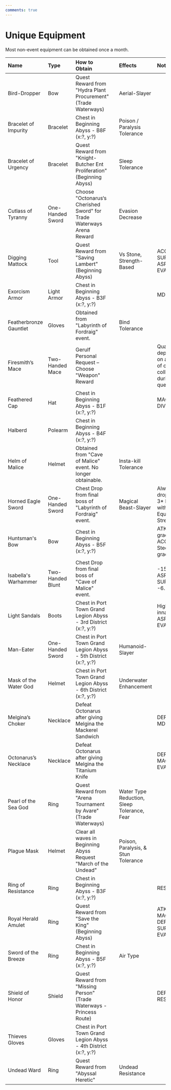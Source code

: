 ```yaml
---
comments: true
---
```


#  Unique Equipment

Most non-event equipment can be obtained once a month.

| Name                   | Type             | How to Obtain                                                         |   | Effects                                     | Notes                                                   |
|:-----------------------|:-----------------|:----------------------------------------------------------------------|:--|:--------------------------------------------|:--------------------------------------------------------|
| Bird-Dropper           | Bow              | Quest Reward from "Hydra Plant Procurement" (Trade Waterways)         |   | Aerial-Slayer                               |                                                         |
| Bracelet of Impurity   | Bracelet         | Chest in Beginning Abyss - B8F (x:?, y:?)                             |   | Poison / Paralysis Tolerance                |                                                         |
| Bracelet of Urgency    | Bracelet         | Quest Reward from "Knight-Butcher Ent Proliferation" (Beginning Abyss)|   | Sleep Tolerance                             |                                                         |
| Cutlass of Tyranny     | One-Handed Sword | Choose "Octonarus‘s Cherished Sword" for Trade Waterways Arena Reward |   | Evasion Decrease                            |                                                         |
| Digging Mattock        | Tool             | Quest Reward from "Saving Lambert" (Beginning Abyss)                  |   | Vs Stone, Strength-Based                    | ACC -50, SUR -50, ASPD +4, EVA +2                       |
| Exorcism Armor         | Light Armor      | Chest in Beginning Abyss - B3F (x:?, y:?)                             |   |                                             | MDEF +5                                                 |
| Featherbronze Gauntlet | Gloves           | Obtained from "Labyrinth of Fordraig" event.                          |   | Bind Tolerance                              |                                                         |
| Firesmith’s Mace       | Two-Handed Mace  | Gerulf Personal Request – Choose "Weapon" Reward                      |   |                                             | Quality depends on amount of ore collected during quest |
| Feathered Cap          | Hat              | Chest in Beginning Abyss - B1F (x:?, y:?)                             |   |                                             | MAG +3 DIV +3                                           |
| Halberd                | Polearm          | Chest in Beginning Abyss - B4F (x:?, y:?)                             |   |                                             |                                                         |
| Helm of Malice         | Helmet           | Obtained from "Cave of Malice" event. No longer obtainable.           |   | Insta-kill Tolerance                        |                                                         |
| Horned Eagle Sword     | One-Handed Sword | Chest Drop from final boss of "Labyrinth of Fordraig" event.          |   | Magical Beast-Slayer                        | Always drops as a 3* Blue with Equipment Strength 2     |
| Huntsman's Bow         | Bow              | Chest in Beginning Abyss - B5F (x:?, y:?)                             |   |                                             | ATK > Iron grade, ACC > Steel grade                     |
| Isabella's Warhammer   | Two-Handed Blunt | Chest Drop from final boss of "Cave of Malice" event.                 |   |                                             | -15 ASPD, -4 SUR, EVA -6.                               |
| Light Sandals          | Boots            | Chest in Port Town Grand Legion Abyss - 3rd District (x:?, y:?)       |   |                                             | High innate ASPD and EVA.                               |
| Man-Eater              | One-Handed Sword | Chest in Port Town Grand Legion Abyss - 5th District (x:?, y:?)       |   | Humanoid-Slayer                             |                                                         |
| Mask of the Water God  | Helmet           | Chest in Port Town Grand Legion Abyss - 6th District  (x:?, y:?)      |   | Underwater Enhancement                      |                                                         |
| Melgina’s Choker       | Necklace         | Defeat Octonarus after giving Melgina the Mackerel Sandwich           |   |                                             | DEF +1, MDEF +16                                        |
| Octonarus’s Necklace   | Necklace         | Defeat Octonarus after giving Melgina the Titanium Knife              |   |                                             | DEF +10, MAG +4, EVA +4                                 |
| Pearl of the Sea God   | Ring             | Quest Reward from "Arena Tournament by Avare" (Trade Waterways)       |   | Water Type Reduction, Sleep Tolerance, Fear |                                                         |
| Plague Mask            | Helmet           | Clear all waves in Beginning Abyss Request "March of the Undead"      |   | Poison, Paralysis, & Stun Tolerance         |                                                         |
| Ring of Resistance     | Ring             | Chest in Beginning Abyss - B3F (x:?, y:?)                             |   |                                             | RES +12                                                 |
| Royal Herald Amulet    | Ring             | Quest Reward from "Save the King" (Beginning Abyss)                   |   |                                             | ATK +1, MAG +1, DEF +7, SUR +1, EVA +1                  |
| Sword of the Breeze    | Ring             | Chest in Beginning Abyss - B5F (x:?, y:?)                             |   | Air Type                                    |                                                         |
| Shield of Honor        | Shield           | Quest Reward from "Missing Person" (Trade Waterways - Princess Route) |   |                                             | DEF +12, RES +4                                         |
| Thieves Gloves         | Gloves           | Chest in Port Town Grand Legion Abyss - 4th District (x:?, y:?)       |   |                                             |                                                         |
| Undead Ward            | Ring             | Quest Reward from "Abyssal Heretic"                                   |   | Undead Resistance                           |                                                         |

